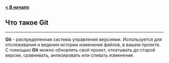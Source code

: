 [**< В начало**](./readme.md)

## Что такое Git

---

**Git** - распределенная система управления версиями. Используется для отслеживания и ведения истории изменения файлов, в вашем проекте. С помощью **Git** можно обновлять свой проект, откатывать до старой версии, сравнивать, анлизировать или сливать изменения.
